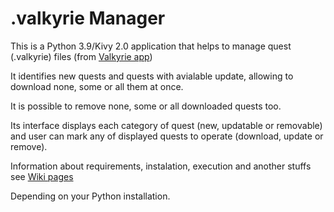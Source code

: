 # .valkyrie Manager

This is a Python 3.9/Kivy 2.0 application that helps to manage quest (.valkyrie) files (from [Valkyrie app](https://github.com/NPBruce/valkyrie))

It identifies new quests and quests with avialable update, allowing to download none, some or all them at once.

It is possible to remove none, some or all downloaded quests too.

Its interface displays each category of quest (new, updatable or removable) and user can mark any of displayed quests to operate (download, update or remove).

Information about requirements, instalation, execution and another stuffs see [Wiki pages](https://github.com/malkavk/ValkyrieScenariosManager/wiki)

Depending on your Python installation.

